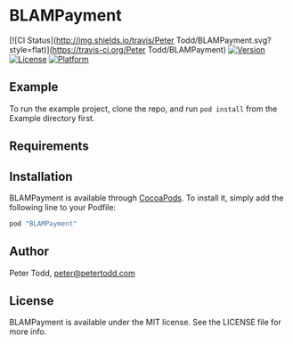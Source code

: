 # BLAMPayment

[![CI Status](http://img.shields.io/travis/Peter Todd/BLAMPayment.svg?style=flat)](https://travis-ci.org/Peter Todd/BLAMPayment)
[![Version](https://img.shields.io/cocoapods/v/BLAMPayment.svg?style=flat)](http://cocoapods.org/pods/BLAMPayment)
[![License](https://img.shields.io/cocoapods/l/BLAMPayment.svg?style=flat)](http://cocoapods.org/pods/BLAMPayment)
[![Platform](https://img.shields.io/cocoapods/p/BLAMPayment.svg?style=flat)](http://cocoapods.org/pods/BLAMPayment)

## Example

To run the example project, clone the repo, and run `pod install` from the Example directory first.

## Requirements

## Installation

BLAMPayment is available through [CocoaPods](http://cocoapods.org). To install
it, simply add the following line to your Podfile:

```ruby
pod "BLAMPayment"
```

## Author

Peter Todd, peter@petertodd.com

## License

BLAMPayment is available under the MIT license. See the LICENSE file for more info.
